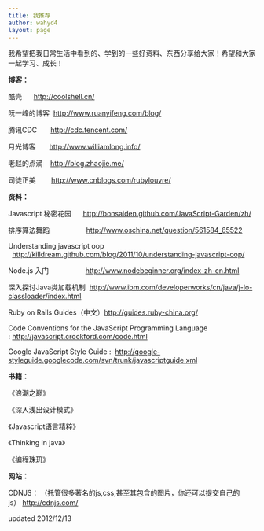 ```yaml
---
title: 我推荐
author: wahyd4
layout: page
---
```

我希望把我日常生活中看到的、学到的一些好资料、东西分享给大家！希望和大家一起学习、成长！

**博客：**

酷壳      <http://coolshell.cn/>

阮一峰的博客  <http://www.ruanyifeng.com/blog/>

腾讯CDC       <http://cdc.tencent.com/>

月光博客       <http://www.williamlong.info/>

老赵的点滴    <http://blog.zhaojie.me/>

司徒正美        <http://www.cnblogs.com/rubylouvre/>

**资料：**

Javascript 秘密花园      <http://bonsaiden.github.com/JavaScript-Garden/zh/>

排序算法舞蹈                   <http://www.oschina.net/question/561584_65522>

Understanding javascript oop   <http://killdream.github.com/blog/2011/10/understanding-javascript-oop/>

Node.js 入门                   <http://www.nodebeginner.org/index-zh-cn.html>

深入探讨Java类加载机制  <http://www.ibm.com/developerworks/cn/java/j-lo-classloader/index.html>

Ruby on Rails Guides（中文）<http://guides.ruby-china.org/>

Code Conventions for the JavaScript Programming Language : <http://javascript.crockford.com/code.html>

Google JavaScript Style Guide :  <http://google-styleguide.googlecode.com/svn/trunk/javascriptguide.xml>

**书籍：**

《浪潮之巅》

《深入浅出设计模式》

《Javascript语言精粹》

《Thinking in java》

《编程珠玑》

**网站：**

CDNJS： （托管很多著名的js,css,甚至其包含的图片，你还可以提交自己的js） <http://cdnjs.com/>

updated 2012/12/13